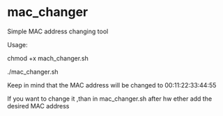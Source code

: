 # mac_changer
Simple MAC address changing tool

Usage:

chmod +x mach_changer.sh

./mac_changer.sh

Keep in mind that the MAC address will be changed to 00:11:22:33:44:55

If you want to change it ,than in mac_changer.sh after hw ether add the desired MAC address
